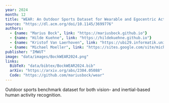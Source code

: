 ```yaml
---
year: 2024
month: 12
title: "WEAR: An Outdoor Sports Dataset for Wearable and Egocentric Activity Recognition"
source: "https://dl.acm.org/doi/10.1145/3699776"
authors:
  - {name: "Marius Bock", link: "https://mariusbock.github.io"}
  - {name: "Hilde Kuehne", link: "https://hildekuehne.github.io"}
  - {name: "Kristof Van Laerhoven", link: "https://ubi29.informatik.uni-siegen.de/usi/team_kvl.html"}
  - {name: "Michael Moeller", link: "https://sites.google.com/site/michaelmoellermath"}
publisher: "IMWUT"
image: "data/images/BockWEAR2024.png"
links:
  BibTeX: "data/bibtex/BockWEAR2024.bib"
  arXiv: "https://arxiv.org/abs/2304.05088"
  Code: "https://github.com/mariusbock/wear"
---
```

Outdoor sports benchmark dataset for both vision- and inertial-based human activity recognition.
